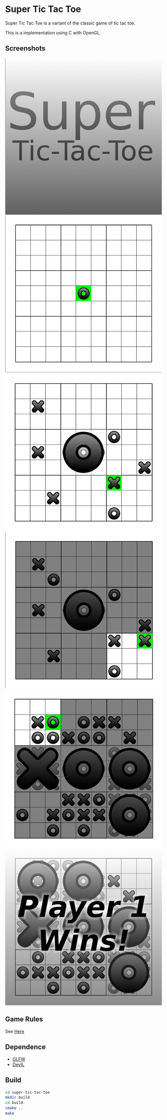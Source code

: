 Super Tic Tac Toe
=================

Super Tic Tac Toe is a variant of the classic game of tic tac toe.

This is a implementation using C with OpenGL.

Screenshots
-----------
![1](./screenshots/1.png)
![2](./screenshots/2.png)
![3](./screenshots/3.png)
![4](./screenshots/4.png)
![5](./screenshots/5.png)
![6](./screenshots/6.png)

Game Rules
----------
See [Here]

Dependence
---------
* [GLFW]
* [DevIL]

Build
-----
```sh
cd super-tic-tac-toe
mkdir build
cd build
cmake ..
make
```

  [Here]: http://www.scheinerman.net/jonah/supertictactoe.html
  [GLFW]: http://www.glfw.org/
  [DevIL]: http://sourceforge.net/projects/openil/
